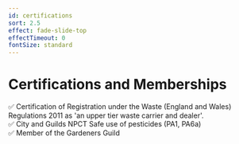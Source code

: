 ```yaml
---
id: certifications
sort: 2.5
effect: fade-slide-top
effectTimeout: 0
fontSize: standard
---
```

# Certifications and Memberships

✅ Certification of Registration under the Waste (England and Wales) Regulations 2011 as 'an upper tier waste carrier and dealer'. <br />
✅ City and Guilds NPCT Safe use of pesticides (PA1, PA6a) <br />
✅ Member of the Gardeners Guild <br />

